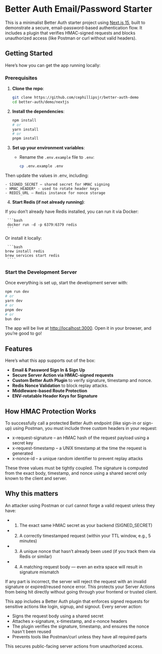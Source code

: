 # Better Auth Email/Password Starter

This is a minimalist Better Auth starter project using [Next.js 15](https://nextjs.org), built to demonstrate a secure, email-password-based authentication flow. It includes a plugin that verifies HMAC-signed requests and blocks unauthorized access (like Postman or curl without valid headers).

## Getting Started

Here’s how you can get the app running locally:

### Prerequisites

1. **Clone the repo**:

   ```bash
   git clone https://github.com/cephillipsjr/better-auth-demo
   cd better-auth/demo/nextjs
   ```

2. **Install the dependencies**:

   ```bash
   npm install
   # or
   yarn install
   # or
   pnpm install
   ```

3. **Set up your environment variables**:

   - Rename the `.env.example` file to `.env`:

     ```bash
     cp .env.example .env
     ```

Then update the values in .env, including:

    - SIGNED_SECRET – shared secret for HMAC signing
    - HMAC_HEADER* - used to rotate header keys
    - REDIS_URL – Redis instance for nonce storage

4.  **Start Redis (if not already running)**:

If you don’t already have Redis installed, you can run it via Docker:

     ```bash
     docker run -d -p 6379:6379 redis
     ```

Or install it locally:

     ```bash
    brew install redis
    brew services start redis
     ````

### Start the Development Server

Once everything is set up, start the development server with:

```bash
npm run dev
# or
yarn dev
# or
pnpm dev
# or
bun dev
```

The app will be live at [http://localhost:3000](http://localhost:3000). Open it in your browser, and you’re good to go!

## Features

Here’s what this app supports out of the box:

- **Email & Password Sign In & Sign Up**
- **Secure Server Action via HMAC-signed requests**
- **Custom Better Auth Plugin** to verify signature, timestamp and nonce.
- **Redis Nonce Validation** to block replay attacks.
- **Middleware-based Route Protection**
- **ENV-rotatable Header Keys for Signature**

## How HMAC Protection Works

To successfully call a protected Better Auth endpoint (like sign-in or sign-up) using Postman, you must include three custom headers in your request:

- x-request-signature – an HMAC hash of the request payload using a secret key
- x-request-timestamp – a UNIX timestamp at the time the request is generated
- x-nonce-id – a unique random identifier to prevent replay attacks

These three values must be tightly coupled. The signature is computed from the exact body, timestamp, and nonce using a shared secret only known to the client and server.

## Why this matters

An attacker using Postman or curl cannot forge a valid request unless they have:

- 1. The exact same HMAC secret as your backend (SIGNED_SECRET)
- 2. A correctly timestamped request (within your TTL window, e.g., 5 minutes)
- 3. A unique nonce that hasn’t already been used (if you track them via Redis or similar)
- 4. A matching request body — even an extra space will result in signature mismatch

If any part is incorrect, the server will reject the request with an invalid signature or expired/reused nonce error. This protects your Server Actions from being hit directly without going through your frontend or trusted client.

This app includes a Better Auth plugin that enforces signed requests for sensitive actions like login, signup, and signout. Every server action:

- Signs the request body using a shared secret
- Attaches x-signature, x-timestamp, and x-nonce headers
- The plugin verifies the signature, timestamp, and ensures the nonce hasn't been reused
- Prevents tools like Postman/curl unless they have all required parts

This secures public-facing server actions from unauthorized access.
